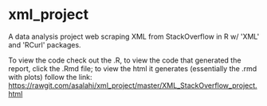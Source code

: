 # xml_project
A data analysis project web scraping XML from StackOverflow in R w/ 'XML' and 'RCurl' packages.

To view the code check out the .R, to view the code that generated the report, click the .Rmd file; to view the html it generates (essentially the .rmd with plots) follow the link: https://rawgit.com/asalahi/xml_project/master/XML_StackOverflow_project.html
